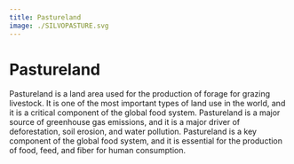 ```yaml
---
title: Pastureland
image: ./SILVOPASTURE.svg
---
```


# Pastureland

Pastureland is a land area used for the production of forage for grazing livestock. It is one of the most important types of land use in the world, and it is a critical component of the global food system. Pastureland is a major source of greenhouse gas emissions, and it is a major driver of deforestation, soil erosion, and water pollution. Pastureland is a key component of the global food system, and it is essential for the production of food, feed, and fiber for human consumption.